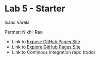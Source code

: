 # Lab 5 - Starter
Isaac Varela

Partner: Nikhil Rao

* Link to [Expose GitHub Pages Site](https://compivar.github.io/Lab5_Starter/expose.html)
* Link to [Explore GitHub Pages Site](https://compivar.github.io/Lab5_Starter/explore.html)
* Link to Continous Integration repo (todo)